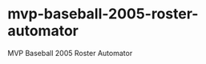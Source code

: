 mvp-baseball-2005-roster-automator
==================================

MVP Baseball 2005 Roster Automator 